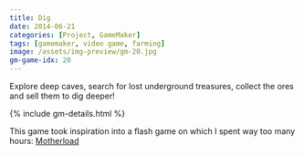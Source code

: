 ```yaml
---
title: Dig
date: 2014-06-21
categories: [Project, GameMaker]
tags: [gamemaker, video game, farming]
image: /assets/img-preview/gm-20.jpg
gm-game-idx: 20
---
```


Explore deep caves, search for lost underground treasures, collect the ores and sell them to dig deeper!

{% include gm-details.html %}

This game took inspiration into a flash game on which I spent way too many hours:
[Motherload](https://motherload.fandom.com/wiki/Motherload_Wiki)
